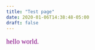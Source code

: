 ```yaml
---
title: "Test page"
date: 2020-01-06T14:38:48-05:00
draft: false
---
```

<style>
        @import url("https://fonts.googleapis.com/css?family=Sofia:400,700&display=swap");
        p {
            color: purple;
            font-size: 18px;
            font-family: Sofia;
        }
    </style>


<p>hello world.</p>
